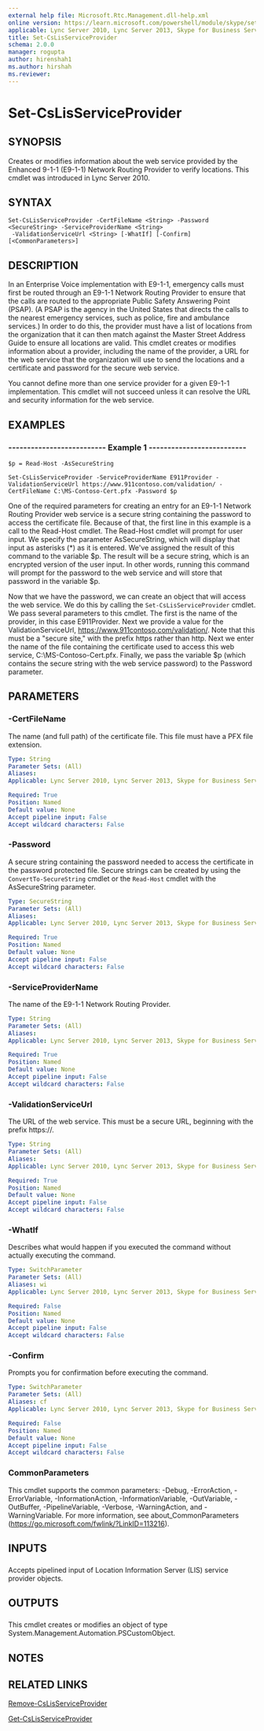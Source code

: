 ```yaml
---
external help file: Microsoft.Rtc.Management.dll-help.xml
online version: https://learn.microsoft.com/powershell/module/skype/set-cslisserviceprovider
applicable: Lync Server 2010, Lync Server 2013, Skype for Business Server 2015, Skype for Business Server 2019
title: Set-CsLisServiceProvider
schema: 2.0.0
manager: rogupta
author: hirenshah1
ms.author: hirshah
ms.reviewer:
---
```


# Set-CsLisServiceProvider

## SYNOPSIS
Creates or modifies information about the web service provided by the Enhanced 9-1-1 (E9-1-1) Network Routing Provider to verify locations.
This cmdlet was introduced in Lync Server 2010.


## SYNTAX

```
Set-CsLisServiceProvider -CertFileName <String> -Password <SecureString> -ServiceProviderName <String>
 -ValidationServiceUrl <String> [-WhatIf] [-Confirm] [<CommonParameters>]
```

## DESCRIPTION
In an Enterprise Voice implementation with E9-1-1, emergency calls must first be routed through an E9-1-1 Network Routing Provider to ensure that the calls are routed to the appropriate Public Safety Answering Point (PSAP).
(A PSAP is the agency in the United States that directs the calls to the nearest emergency services, such as police, fire and ambulance services.) In order to do this, the provider must have a list of locations from the organization that it can then match against the Master Street Address Guide to ensure all locations are valid.
This cmdlet creates or modifies information about a provider, including the name of the provider, a URL for the web service that the organization will use to send the locations and a certificate and password for the secure web service.

You cannot define more than one service provider for a given E9-1-1 implementation.
This cmdlet will not succeed unless it can resolve the URL and security information for the web service.


## EXAMPLES

### -------------------------- Example 1 --------------------------
```
$p = Read-Host -AsSecureString

Set-CsLisServiceProvider -ServiceProviderName E911Provider -ValidationServiceUrl https://www.911contoso.com/validation/ -CertFileName C:\MS-Contoso-Cert.pfx -Password $p
```

One of the required parameters for creating an entry for an E9-1-1 Network Routing Provider web service is a secure string containing the password to access the certificate file.
Because of that, the first line in this example is a call to the Read-Host cmdlet.
The Read-Host cmdlet will prompt for user input.
We specify the parameter AsSecureString, which will display that input as asterisks (*) as it is entered.
We've assigned the result of this command to the variable $p.
The result will be a secure string, which is an encrypted version of the user input.
In other words, running this command will prompt for the password to the web service and will store that password in the variable $p.

Now that we have the password, we can create an object that will access the web service.
We do this by calling the `Set-CsLisServiceProvider` cmdlet.
We pass several parameters to this cmdlet.
The first is the name of the provider, in this case E911Provider.
Next we provide a value for the ValidationServiceUrl, https://www.911contoso.com/validation/.
Note that this must be a "secure site," with the prefix https rather than http.
Next we enter the name of the file containing the certificate used to access this web service, C:\MS-Contoso-Cert.pfx.
Finally, we pass the variable $p (which contains the secure string with the web service password) to the Password parameter.


## PARAMETERS

### -CertFileName
The name (and full path) of the certificate file.
This file must have a PFX file extension.

```yaml
Type: String
Parameter Sets: (All)
Aliases: 
Applicable: Lync Server 2010, Lync Server 2013, Skype for Business Server 2015, Skype for Business Server 2019

Required: True
Position: Named
Default value: None
Accept pipeline input: False
Accept wildcard characters: False
```

### -Password
A secure string containing the password needed to access the certificate in the password protected file.
Secure strings can be created by using the `ConvertTo-SecureString` cmdlet or the `Read-Host` cmdlet with the AsSecureString parameter.

```yaml
Type: SecureString
Parameter Sets: (All)
Aliases: 
Applicable: Lync Server 2010, Lync Server 2013, Skype for Business Server 2015, Skype for Business Server 2019

Required: True
Position: Named
Default value: None
Accept pipeline input: False
Accept wildcard characters: False
```

### -ServiceProviderName
The name of the E9-1-1 Network Routing Provider.

```yaml
Type: String
Parameter Sets: (All)
Aliases: 
Applicable: Lync Server 2010, Lync Server 2013, Skype for Business Server 2015, Skype for Business Server 2019

Required: True
Position: Named
Default value: None
Accept pipeline input: False
Accept wildcard characters: False
```

### -ValidationServiceUrl
The URL of the web service.
This must be a secure URL, beginning with the prefix https://.

```yaml
Type: String
Parameter Sets: (All)
Aliases: 
Applicable: Lync Server 2010, Lync Server 2013, Skype for Business Server 2015, Skype for Business Server 2019

Required: True
Position: Named
Default value: None
Accept pipeline input: False
Accept wildcard characters: False
```

### -WhatIf
Describes what would happen if you executed the command without actually executing the command.

```yaml
Type: SwitchParameter
Parameter Sets: (All)
Aliases: wi
Applicable: Lync Server 2010, Lync Server 2013, Skype for Business Server 2015, Skype for Business Server 2019

Required: False
Position: Named
Default value: None
Accept pipeline input: False
Accept wildcard characters: False
```

### -Confirm
Prompts you for confirmation before executing the command.

```yaml
Type: SwitchParameter
Parameter Sets: (All)
Aliases: cf
Applicable: Lync Server 2010, Lync Server 2013, Skype for Business Server 2015, Skype for Business Server 2019

Required: False
Position: Named
Default value: None
Accept pipeline input: False
Accept wildcard characters: False
```

### CommonParameters
This cmdlet supports the common parameters: -Debug, -ErrorAction, -ErrorVariable, -InformationAction, -InformationVariable, -OutVariable, -OutBuffer, -PipelineVariable, -Verbose, -WarningAction, and -WarningVariable. For more information, see about_CommonParameters (https://go.microsoft.com/fwlink/?LinkID=113216).

## INPUTS

###  
Accepts pipelined input of Location Information Server (LIS) service provider objects.

## OUTPUTS

###  
This cmdlet creates or modifies an object of type System.Management.Automation.PSCustomObject.

## NOTES

## RELATED LINKS

[Remove-CsLisServiceProvider](Remove-CsLisServiceProvider.md)

[Get-CsLisServiceProvider](Get-CsLisServiceProvider.md)

